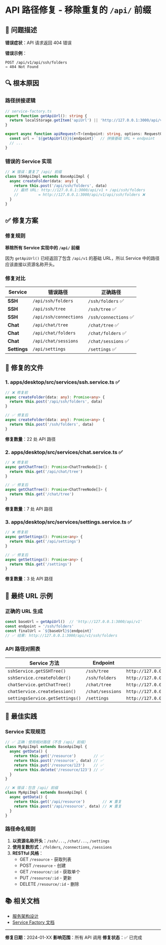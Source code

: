 # API 路径修复 - 移除重复的 `/api/` 前缀

## 🐛 问题描述

**错误症状**：API 请求返回 404 错误

**错误示例**：
```
POST /api/v1/api/ssh/folders
→ 404 Not Found
```

## 🔍 根本原因

### 路径拼接逻辑
```typescript
// service-factory.ts
export function getApiUrl(): string {
  return localStorage.getItem('apiUrl') || 'http://127.0.0.1:3000/api/v1'
}

export async function apiRequest<T>(endpoint: string, options: RequestOptions) {
  const url = `${getApiUrl()}${endpoint}`  // 拼接基础 URL + endpoint
  // ...
}
```

### 错误的 Service 实现
```typescript
// ❌ 错误：重复了 /api/ 前缀
class SSHApiImpl extends BaseApiImpl {
  async createFolder(data: any) {
    return this.post('/api/ssh/folders', data)
    // 最终 URL: http://127.0.0.1:3000/api/v1 + /api/ssh/folders
    //         = http://127.0.0.1:3000/api/v1/api/ssh/folders ❌
  }
}
```

## ✅ 修复方案

### 修复规则
**移除所有 Service 实现中的 `/api/` 前缀**

因为 `getApiUrl()` 已经返回了包含 `/api/v1` 的基础 URL，所以 Service 中的路径应该直接以资源名称开头。

### 修复对比

| Service | 错误路径 | 正确路径 |
|---------|---------|---------|
| **SSH** | `/api/ssh/folders` | `/ssh/folders` ✅ |
| **SSH** | `/api/ssh/tree` | `/ssh/tree` ✅ |
| **SSH** | `/api/ssh/connections` | `/ssh/connections` ✅ |
| **Chat** | `/api/chat/tree` | `/chat/tree` ✅ |
| **Chat** | `/api/chat/folders` | `/chat/folders` ✅ |
| **Chat** | `/api/chat/sessions` | `/chat/sessions` ✅ |
| **Settings** | `/api/settings` | `/settings` ✅ |

## 📝 修复的文件

### 1. **apps/desktop/src/services/ssh.service.ts** ✅
```typescript
// ❌ 修复前
async createFolder(data: any): Promise<any> {
  return this.post('/api/ssh/folders', data)
}

// ✅ 修复后
async createFolder(data: any): Promise<any> {
  return this.post('/ssh/folders', data)
}
```

**修复数量**：22 处 API 路径

### 2. **apps/desktop/src/services/chat.service.ts** ✅
```typescript
// ❌ 修复前
async getChatTree(): Promise<ChatTreeNode[]> {
  return this.get('/api/chat/tree')
}

// ✅ 修复后
async getChatTree(): Promise<ChatTreeNode[]> {
  return this.get('/chat/tree')
}
```

**修复数量**：7 处 API 路径

### 3. **apps/desktop/src/services/settings.service.ts** ✅
```typescript
// ❌ 修复前
async getSettings(): Promise<any> {
  return this.get('/api/settings')
}

// ✅ 修复后
async getSettings(): Promise<any> {
  return this.get('/settings')
}
```

**修复数量**：3 处 API 路径

## 🎯 最终 URL 示例

### 正确的 URL 生成
```typescript
const baseUrl = getApiUrl()  // 'http://127.0.0.1:3000/api/v1'
const endpoint = '/ssh/folders'
const finalUrl = `${baseUrl}${endpoint}`
// ✅ 结果: http://127.0.0.1:3000/api/v1/ssh/folders
```

### API 路径对照表

| Service 方法 | Endpoint | 完整 URL |
|-------------|----------|---------|
| `sshService.getSSHTree()` | `/ssh/tree` | `http://127.0.0.1:3000/api/v1/ssh/tree` |
| `sshService.createFolder()` | `/ssh/folders` | `http://127.0.0.1:3000/api/v1/ssh/folders` |
| `chatService.getChatTree()` | `/chat/tree` | `http://127.0.0.1:3000/api/v1/chat/tree` |
| `chatService.createSession()` | `/chat/sessions` | `http://127.0.0.1:3000/api/v1/chat/sessions` |
| `settingsService.getSettings()` | `/settings` | `http://127.0.0.1:3000/api/v1/settings` |

## 🚀 最佳实践

### Service 实现规范

```typescript
// ✅ 正确：使用相对路径（不含 /api/ 前缀）
class MyApiImpl extends BaseApiImpl {
  async getData() {
    return this.get('/resource')        // ✅
    return this.post('/resource', data) // ✅
    return this.put('/resource/123')    // ✅
    return this.delete('/resource/123') // ✅
  }
}

// ❌ 错误：包含 /api/ 前缀
class MyApiImpl extends BaseApiImpl {
  async getData() {
    return this.get('/api/resource')        // ❌ 重复
    return this.post('/api/resource', data) // ❌ 重复
  }
}
```

### 路径命名规则

1. **以资源名称开头**：`/ssh/...`, `/chat/...`, `/settings`
2. **使用复数形式**：`/folders`, `/connections`, `/sessions`
3. **RESTful 风格**：
   - GET `/resource` - 获取列表
   - POST `/resource` - 创建
   - GET `/resource/:id` - 获取单个
   - PUT `/resource/:id` - 更新
   - DELETE `/resource/:id` - 删除

## 📚 相关文档

- [服务架构设计](./service-architecture.md)
- [Service Factory 文档](./service-usage-examples.md)

---

**修复日期**：2024-01-XX
**影响范围**：所有 API 调用
**修复状态**：✅ 已完成

